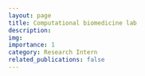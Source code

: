 ```yaml
---
layout: page
title: Computational biomedicine lab
description:
img:
importance: 1
category: Research Intern
related_publications: false
---
```

